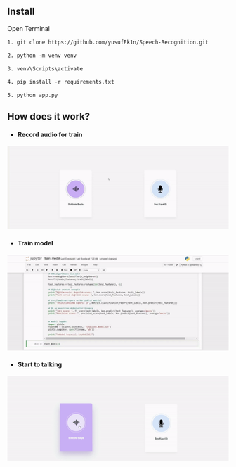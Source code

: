 ## Install

Open Terminal 

```
1. git clone https://github.com/yusufEk1n/Speech-Recognition.git
```

```
2. python -m venv venv
```

```
3. venv\Scripts\activate
```

```
4. pip install -r requirements.txt
```

```
5. python app.py
```

## How does it work?

- #### Record audio for train

![record](./images/record.gif)

- #### Train model

![record](./images/train.gif)


- #### Start to talking

![record](./images/predict.gif)